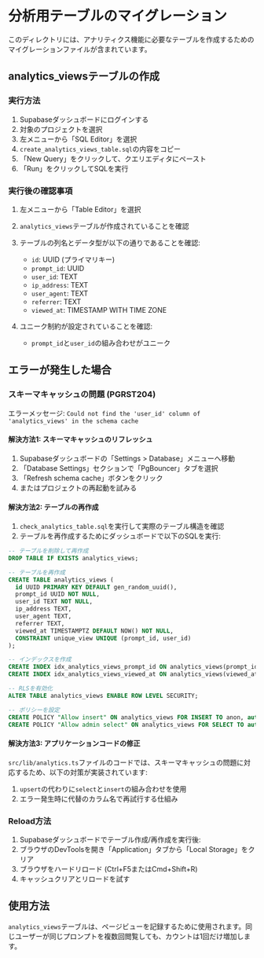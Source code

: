 # 分析用テーブルのマイグレーション

このディレクトリには、アナリティクス機能に必要なテーブルを作成するためのマイグレーションファイルが含まれています。

## analytics_viewsテーブルの作成

### 実行方法

1. Supabaseダッシュボードにログインする
2. 対象のプロジェクトを選択
3. 左メニューから「SQL Editor」を選択
4. `create_analytics_views_table.sql`の内容をコピー
5. 「New Query」をクリックして、クエリエディタにペースト
6. 「Run」をクリックしてSQLを実行

### 実行後の確認事項

1. 左メニューから「Table Editor」を選択
2. `analytics_views`テーブルが作成されていることを確認
3. テーブルの列名とデータ型が以下の通りであることを確認:
   - `id`: UUID (プライマリキー)
   - `prompt_id`: UUID
   - `user_id`: TEXT
   - `ip_address`: TEXT
   - `user_agent`: TEXT
   - `referrer`: TEXT
   - `viewed_at`: TIMESTAMP WITH TIME ZONE

4. ユニーク制約が設定されていることを確認:
   - `prompt_id`と`user_id`の組み合わせがユニーク

## エラーが発生した場合

### スキーマキャッシュの問題 (PGRST204)

エラーメッセージ: `Could not find the 'user_id' column of 'analytics_views' in the schema cache`

#### 解決方法1: スキーマキャッシュのリフレッシュ

1. Supabaseダッシュボードの「Settings > Database」メニューへ移動
2. 「Database Settings」セクションで「PgBouncer」タブを選択
3. 「Refresh schema cache」ボタンをクリック
4. またはプロジェクトの再起動を試みる

#### 解決方法2: テーブルの再作成

1. `check_analytics_table.sql`を実行して実際のテーブル構造を確認
2. テーブルを再作成するためにダッシュボードで以下のSQLを実行:

```sql
-- テーブルを削除して再作成
DROP TABLE IF EXISTS analytics_views;

-- テーブルを再作成
CREATE TABLE analytics_views (
  id UUID PRIMARY KEY DEFAULT gen_random_uuid(),
  prompt_id UUID NOT NULL,
  user_id TEXT NOT NULL,
  ip_address TEXT,
  user_agent TEXT,
  referrer TEXT,
  viewed_at TIMESTAMPTZ DEFAULT NOW() NOT NULL,
  CONSTRAINT unique_view UNIQUE (prompt_id, user_id)
);

-- インデックスを作成
CREATE INDEX idx_analytics_views_prompt_id ON analytics_views(prompt_id);
CREATE INDEX idx_analytics_views_viewed_at ON analytics_views(viewed_at DESC);

-- RLSを有効化
ALTER TABLE analytics_views ENABLE ROW LEVEL SECURITY;

-- ポリシーを設定
CREATE POLICY "Allow insert" ON analytics_views FOR INSERT TO anon, authenticated WITH CHECK (true);
CREATE POLICY "Allow admin select" ON analytics_views FOR SELECT TO authenticated USING (auth.role() = 'service_role' OR auth.role() = 'supabase_admin');
```

#### 解決方法3: アプリケーションコードの修正

`src/lib/analytics.ts`ファイルのコードでは、スキーマキャッシュの問題に対応するため、以下の対策が実装されています:

1. `upsert`の代わりに`select`と`insert`の組み合わせを使用
2. エラー発生時に代替のカラム名で再試行する仕組み

### Reload方法

1. Supabaseダッシュボードでテーブル作成/再作成を実行後:
2. ブラウザのDevToolsを開き「Application」タブから「Local Storage」をクリア
3. ブラウザをハードリロード (Ctrl+F5またはCmd+Shift+R)
4. キャッシュクリアとリロードを試す

## 使用方法

`analytics_views`テーブルは、ページビューを記録するために使用されます。同じユーザーが同じプロンプトを複数回閲覧しても、カウントは1回だけ増加します。 